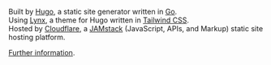 Built by [Hugo](https://github.com/gohugoio/hugo), a static site generator written in [Go](https://go.dev/). \
Using [Lynx](https://github.com/jpanther/lynx/), a theme for Hugo written in [Tailwind CSS](https://tailwindcss.com/). \
Hosted by [Cloudflare](https://pages.cloudflare.com/), a [JAMstack](https://jamstack.org/) (JavaScript, APIs, and Markup) static site hosting platform. 

[Further information]().
